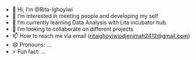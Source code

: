 - 👋 Hi, I’m @Rita-Ighoyiwi
- 👀 I’m interested in meeting people and developing my self 
- 🌱 I’m currently learning Data Analysis with Lita incubator hub.
- 💞️ I’m looking to collaborate on different projects
- 📫 How to reach me via email (ritaighoyiwiodjenimah2412@gmail.com)
- 😄 Pronouns: ...
- ⚡ Fun fact: ...

<!---
Rita-Ighoyiwi/Rita-Ighoyiwi is a ✨ special ✨ repository because its `README.md` (this file) appears on your GitHub profile.
You can click the Preview link to take a look at your changes.
--->
